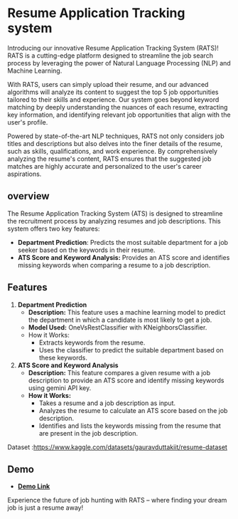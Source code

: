 # Resume Application Tracking system

Introducing our innovative Resume Application Tracking System (RATS)! RATS is a cutting-edge platform designed to streamline the job search process by leveraging the power of Natural Language Processing (NLP) and Machine Learning.

With RATS, users can simply upload their resume, and our advanced algorithms will analyze its content to suggest the top 5 job opportunities tailored to their skills and experience. Our system goes beyond keyword matching by deeply understanding the nuances of each resume, extracting key information, and identifying relevant job opportunities that align with the user's profile.

Powered by state-of-the-art NLP techniques, RATS not only considers job titles and descriptions but also delves into the finer details of the resume, such as skills, qualifications, and work experience. By comprehensively analyzing the resume's content, RATS ensures that the suggested job matches are highly accurate and personalized to the user's career aspirations.

## overview
The Resume Application Tracking System (ATS) is designed to streamline the recruitment process by analyzing resumes and job descriptions. This system offers two key features:

- **Department Prediction**: Predicts the most suitable department for a job seeker based on the keywords in their resume. 
- **ATS Score and Keyword Analysis:** Provides an ATS score and identifies missing keywords when comparing a resume to a job description.


## Features
1. **Department Prediction**
    - **Description:** This feature uses a machine learning model to predict the department in which a candidate is most likely to get a job.
    - **Model Used:** OneVsRestClassifier with KNeighborsClassifier.
    - How it Works:
        - Extracts keywords from the resume.
        - Uses the classifier to predict the suitable department based on these keywords.
2. **ATS Score and Keyword Analysis**
    - **Description:** This feature compares a given resume with a job description to provide an ATS score and identify missing keywords using gemini API key.
    - **How it Works:**
        - Takes a resume and a job description as input.
        - Analyzes the resume to calculate an ATS score based on the job description.
        - Identifies and lists the keywords missing from the resume that are present in the job description.

 Dataset :https://www.kaggle.com/datasets/gauravduttakiit/resume-dataset
## Demo

- [**Demo Link**](https://resumeapplicationtrackingsystem-karthikeya.streamlit.app/)



Experience the future of job hunting with RATS – where finding your dream job is just a resume away!


